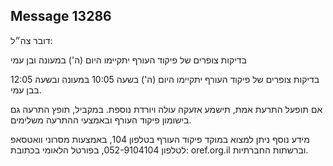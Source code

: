 ## Message 13286

דובר צה״ל:

בדיקות צופרים של פיקוד העורף יתקיימו היום (ה') במעונה ובן עמי

בדיקות צופרים של פיקוד העורף יתקיימו היום (ה') בשעה 10:05 במעונה ובשעה 12:05 בבן עמי.

אם תופעל התרעת אמת, תישמע אזעקה עולה ויורדת נוספת.
במקביל, תופץ התרעה גם בישומון פיקוד העורף ובאמצעי ההתרעה משלימים.

מידע נוסף ניתן למצוא במוקד פיקוד העורף בטלפון 104, באמצעות מסרוני וואטסאפ לטלפון 052-9104104, בפורטל הלאומי בכתובת: oref.org.il וברשתות החברתיות.

